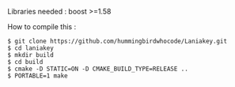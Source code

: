 Libraries needed : boost >=1.58

How to compile this :
```
$ git clone https://github.com/hummingbirdwhocode/Laniakey.git
$ cd laniakey
$ mkdir build
$ cd build
$ cmake -D STATIC=ON -D CMAKE_BUILD_TYPE=RELEASE ..
$ PORTABLE=1 make
```
